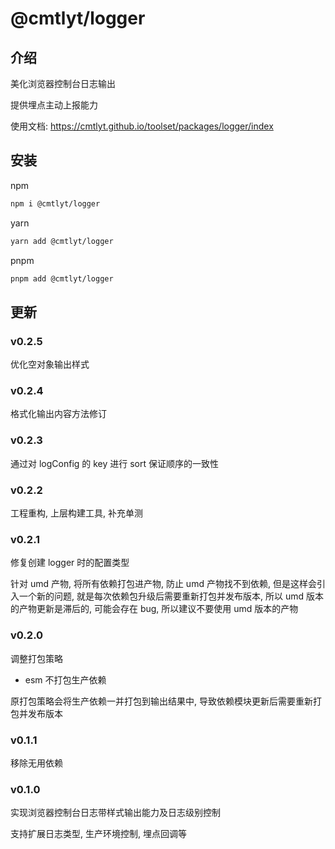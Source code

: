 # @cmtlyt/logger

## 介绍

美化浏览器控制台日志输出

提供埋点主动上报能力

使用文档: https://cmtlyt.github.io/toolset/packages/logger/index

## 安装

npm

```bash
npm i @cmtlyt/logger
```

yarn

```bash
yarn add @cmtlyt/logger
```

pnpm

```bash
pnpm add @cmtlyt/logger
```

## 更新

### v0.2.5

优化空对象输出样式

### v0.2.4

格式化输出内容方法修订

### v0.2.3

通过对 logConfig 的 key 进行 sort 保证顺序的一致性

### v0.2.2

工程重构, 上层构建工具, 补充单测

### v0.2.1

修复创建 logger 时的配置类型

针对 umd 产物, 将所有依赖打包进产物, 防止 umd 产物找不到依赖, 但是这样会引入一个新的问题, 就是每次依赖包升级后需要重新打包并发布版本, 所以 umd 版本的产物更新是滞后的, 可能会存在 bug, 所以建议不要使用 umd 版本的产物

### v0.2.0

调整打包策略

- esm 不打包生产依赖

原打包策略会将生产依赖一并打包到输出结果中, 导致依赖模块更新后需要重新打包并发布版本

### v0.1.1

移除无用依赖

### v0.1.0

实现浏览器控制台日志带样式输出能力及日志级别控制

支持扩展日志类型, 生产环境控制, 埋点回调等
